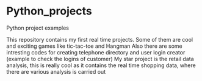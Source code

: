 # Python_projects
Python project examples

This repository contains my first real time projects.
Some of them are cool and exciting games like tic-tac-toe and Hangman
Also there are some intresting codes for creating telephone directory and user login creator (example to check the logins of customer)
My star project is the retail data analysis, this is really cool as it contains the real time shopping data, where there are various analysis is carried out
